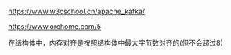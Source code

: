 https://www.w3cschool.cn/apache_kafka/

https://www.orchome.com/5

在结构体中，内存对齐是按照结构体中最大字节数对齐的(但不会超过8)